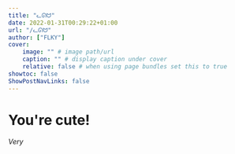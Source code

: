 ```yaml
---
title: "ᓚᘏᗢ"
date: 2022-01-31T00:29:22+01:00
url: "/ᓚᘏᗢ"
author: ["FLKY"]
cover:
    image: "" # image path/url
    caption: "" # display caption under cover
    relative: false # when using page bundles set this to true
showtoc: false
ShowPostNavLinks: false
---
```


# You're cute!

_Very_